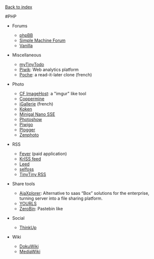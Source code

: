 [Back to index](../README.md)

#PHP

- Forums
  - [phpBB](https://www.phpbb.com/)
  - [Simple Machine Forum](http://simplemachines.org/)
  - [Vanilla](http://vanillaforums.org/)

- Miscellaneous
  - [myTinyTodo](http://www.mytinytodo.net/)
  - [Piwik](http://piwik.org): Web analytics platform
  - [Poche](http://inthepoche.com/): a read-it-later clone (french)

- Photo
  - [CF ImageHost](http://www.codefuture.co.uk/projects/imagehost/): a "imgur" like tool
  - [Coppermine](http://coppermine-gallery.net/) 
  - [iGallerie](http://www.igalerie.org) (french)
  - [Koken](http://koken.me)
  - [Minigal Nano SSE](https://github.com/sebsauvage/MinigalNano)
  - [Photoshow](http://www.photoshow-gallery.com/)
  - [Piwigo](http://piwigo.org/)
  - [Plogger](http://www.plogger.org/)
  - [Zenphoto](http://www.zenphoto.org)

- RSS
  - [Fever](http://www.feedafever.com/) (paid application)
  - [KrISS feed](http://tontof.net/kriss/feed/)  
  - [Leed](http://projet.idleman.fr/leed/)
  - [selfoss](http://selfoss.aditu.de/)
  - [TinyTiny RSS](http://tt-rss.org/redmine/projects/tt-rss/wiki)
  
- Share tools
  - [AjaXplorer](http://ajaxplorer.info/): Alternative to saas “Box” solutions for the enterprise, turning server into a file sharing platform.
  - [YOURLS](http://yourls.org/)
  - [ZeroBin](http://sebsauvage.net/wiki/doku.php?id=php:zerobin): Pastebin like

- Social
  - [ThinkUp](https://www.thinkup.com/)

- Wiki
  - [DokuWiki](https://www.dokuwiki.org/dokuwiki)
  - [MediaWiki](http://www.mediawiki.org/)
